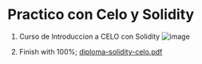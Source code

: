 # Practico con Celo y Solidity

1. Curso de Introduccion a CELO con Solidity
![image](https://user-images.githubusercontent.com/42863568/200932555-cf4c44ea-8995-4244-81cc-5ad4e4d308cc.png)

2. Finish with 100%;
[diploma-solidity-celo.pdf](https://github.com/gonzalolater/curso-practico-solidity/files/9974807/diploma-solidity-celo.pdf)
